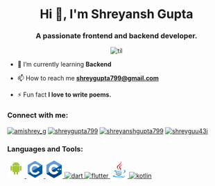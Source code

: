 <h1 align="center">Hi 👋, I'm Shreyansh Gupta</h1>
<h3 align="center">A passionate frontend and backend developer.</h3>

<div align="center">
  
![til](https://media.giphy.com/media/3kPDmoWdBpQPNhCnUG/giphy.gif)
</div>


- 🌱 I’m currently learning **Backend**

- 📫 How to reach me **shreygupta799@gmail.com**

- ⚡ Fun fact **I love to write poems.**

<h3 align="left">Connect with me:</h3>
<p align="left">
<a href="https://instagram.com/amishrey_g" target="blank"><img align="center" src="https://raw.githubusercontent.com/rahuldkjain/github-profile-readme-generator/master/src/images/icons/Social/instagram.svg" alt="amishrey_g" height="30" width="40" /></a>
<a href="https://www.codechef.com/users/shreygupta799" target="blank"><img align="center" src="https://cdn.jsdelivr.net/npm/simple-icons@3.1.0/icons/codechef.svg" alt="shreygupta799" height="30" width="40" /></a>
<a href="https://www.leetcode.com/shreyanshgupta799" target="blank"><img align="center" src="https://raw.githubusercontent.com/rahuldkjain/github-profile-readme-generator/master/src/images/icons/Social/leet-code.svg" alt="shreyanshgupta799" height="30" width="40" /></a>
<a href="https://auth.geeksforgeeks.org/user/shreyguu43i" target="blank"><img align="center" src="https://raw.githubusercontent.com/rahuldkjain/github-profile-readme-generator/master/src/images/icons/Social/geeks-for-geeks.svg" alt="shreyguu43i" height="30" width="40" /></a>
</p>

<h3 align="left">Languages and Tools:</h3>
<p align="left"> <a href="https://developer.android.com" target="_blank" rel="noreferrer"> <img src="https://raw.githubusercontent.com/devicons/devicon/master/icons/android/android-original-wordmark.svg" alt="android" width="40" height="40"/> </a> <a href="https://www.cprogramming.com/" target="_blank" rel="noreferrer"> <img src="https://raw.githubusercontent.com/devicons/devicon/master/icons/c/c-original.svg" alt="c" width="40" height="40"/> </a> <a href="https://www.w3schools.com/cpp/" target="_blank" rel="noreferrer"> <img src="https://raw.githubusercontent.com/devicons/devicon/master/icons/cplusplus/cplusplus-original.svg" alt="cplusplus" width="40" height="40"/> </a> <a href="https://dart.dev" target="_blank" rel="noreferrer"> <img src="https://www.vectorlogo.zone/logos/dartlang/dartlang-icon.svg" alt="dart" width="40" height="40"/> </a> <a href="https://flutter.dev" target="_blank" rel="noreferrer"> <img src="https://www.vectorlogo.zone/logos/flutterio/flutterio-icon.svg" alt="flutter" width="40" height="40"/> </a> <a href="https://www.java.com" target="_blank" rel="noreferrer"> <img src="https://raw.githubusercontent.com/devicons/devicon/master/icons/java/java-original.svg" alt="java" width="40" height="40"/> </a> <a href="https://kotlinlang.org" target="_blank" rel="noreferrer"> <img src="https://www.vectorlogo.zone/logos/kotlinlang/kotlinlang-icon.svg" alt="kotlin" width="40" height="40"/> </a> </p>
